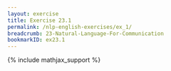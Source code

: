 ```yaml
---
layout: exercise
title: Exercise 23.1
permalink: /nlp-english-exercises/ex_1/
breadcrumb: 23-Natural-Language-For-Communication
bookmarkID: ex23.1
---
```


{% include mathjax_support %}
